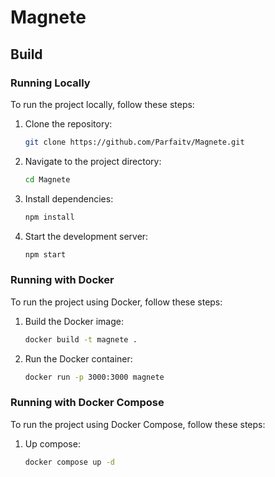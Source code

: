 # Magnete
## Build

### Running Locally
To run the project locally, follow these steps:
1. Clone the repository:
    ```sh
    git clone https://github.com/Parfaitv/Magnete.git
    ```
2. Navigate to the project directory:
    ```sh
    cd Magnete
    ```
3. Install dependencies:
    ```sh
    npm install
    ```
4. Start the development server:
    ```sh
    npm start
    ```

### Running with Docker
To run the project using Docker, follow these steps:
1. Build the Docker image:
    ```sh
    docker build -t magnete .
    ```
2. Run the Docker container:
    ```sh
    docker run -p 3000:3000 magnete
    ```

### Running with Docker Compose
To run the project using Docker Compose, follow these steps:
1. Up compose:
    ```sh
    docker compose up -d
    ```
